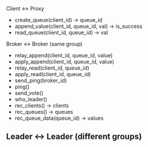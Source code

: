 Client <-> Proxy

- create_queue(client_id) -> queue_id
- append_value(client_id, queue_id, val) -> is_success
- read_queue(client_id, queue_id) -> val

Broker <-> Broker (same group)
- relay_append(client_id, queue_id, value)
- apply_append(client_id, queue_id, value)
- relay_read(client_id, queue_id)
- apply_read(client_id, queue_id)
- send_ping(broker_id)
- ping()
- send_vote()
- who_leader()
- rec_clients() -> clients
- rec_queues() -> queues
- rec_queue_data(queue_id) -> values

Leader <-> Leader (different groups)
- 